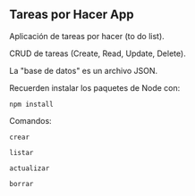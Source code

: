 ## Tareas por Hacer App

Aplicación de tareas por hacer (to do list).

CRUD de tareas (Create, Read, Update, Delete).

La "base de datos" es un archivo JSON.

Recuerden instalar los paquetes de Node con:

```
npm install
```

Comandos:

```
crear
```

```
listar
```

```
actualizar
```

```
borrar
```

